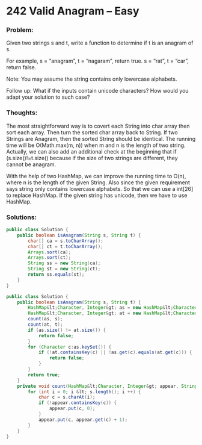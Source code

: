 # 242 Valid Anagram – Easy

### Problem:
Given two strings s and t, write a function to determine if t is an anagram of s.

For example,
s = “anagram”, t = “nagaram”, return true.
s = “rat”, t = “car”, return false.

Note:
You may assume the string contains only lowercase alphabets.

Follow up:
What if the inputs contain unicode characters? How would you adapt your solution to such case?

### Thoughts:
The most straightforward way is to covert each String into char array then sort each array. Then turn the sorted char array back to String. If two Strings are Anagram, then the sorted String should be identical. The running time will be O(Math.max(m, n)) when m and n is the length of two string. Actually, we can also add an additional check at the beginning that if (s.size()!=t.size() because if the size of two strings are different, they cannot be anagram.

With the help of two HashMap, we can improve the running time to O(n), where n is the length of the given String. Also since the given requirement says string only contains lowercase alphabets. So that we can use a int[26] to replace HashMap. If the given string has unicode, then we have to use HashMap.

### Solutions:

```java
public class Solution {
    public boolean isAnagram(String s, String t) {
        char[] ca = s.toCharArray();
        char[] ct = t.toCharArray();
        Arrays.sort(ca);
        Arrays.sort(ct);
        String ss = new String(ca);
        String st = new String(ct);
        return ss.equals(st);
    }
}
```

```java
public class Solution {
    public boolean isAnagram(String s, String t) {
        HashMap&lt;Character, Integer&gt; as = new HashMap&lt;Character, Integer&gt;();
        HashMap&lt;Character, Integer&gt; at = new HashMap&lt;Character, Integer&gt;();
        count(as, s);
        count(at, t);
        if (as.size() != at.size()) {
            return false;
        }
        for (Character c:as.keySet()) {
            if (!at.containsKey(c) || !as.get(c).equals(at.get(c))) {
                return false;
            }
        }
        return true;
    }
    private void count(HashMap&lt;Character, Integer&gt; appear, String s) {
        for (int i = 0; i &lt; s.length(); i ++) {
            char c = s.charAt(i);
            if (!appear.containsKey(c)) {
                appear.put(c, 0);
            }
            appear.put(c, appear.get(c) + 1);
        }
    }
}
```